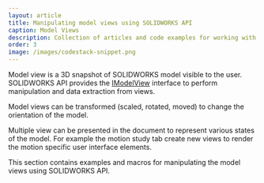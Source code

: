 ```yaml
---
layout: article
title: Manipulating model views using SOLIDWORKS API
caption: Model Views
description: Collection of articles and code examples for working with 3D model views using SOLIDWORKS API
order: 3
image: /images/codestack-snippet.png
---
```

Model view is a 3D snapshot of SOLIDWORKS model visible to the user. SOLIDWORKS API provides the [IModelView](http://help.solidworks.com/2018/english/api/sldworksapi/SolidWorks.Interop.sldworks~SolidWorks.Interop.sldworks.IModelView.html) interface to perform manipulation and data extraction from views.

Model views can be transformed (scaled, rotated, moved) to change the orientation of the model.

Multiple view can be presented in the document to represent various states of the model. For example the motion study tab create new views to render the motion specific user interface elements.

This section contains examples and macros for manipulating the model views using SOLIDWORKS API.